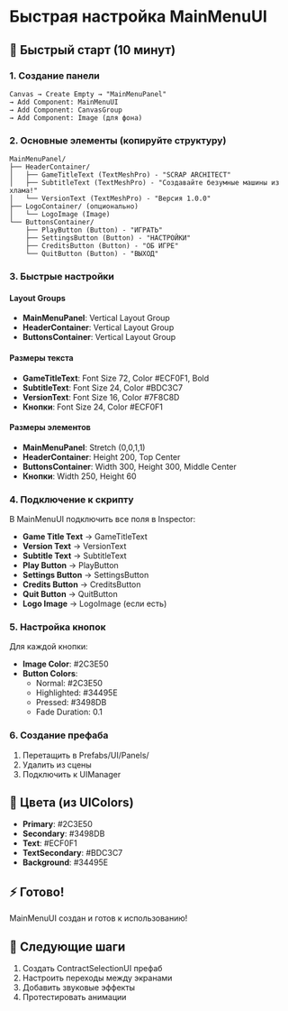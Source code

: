 # Быстрая настройка MainMenuUI

## 🚀 Быстрый старт (10 минут)

### 1. Создание панели
```
Canvas → Create Empty → "MainMenuPanel"
→ Add Component: MainMenuUI
→ Add Component: CanvasGroup
→ Add Component: Image (для фона)
```

### 2. Основные элементы (копируйте структуру)
```
MainMenuPanel/
├── HeaderContainer/
│   ├── GameTitleText (TextMeshPro) - "SCRAP ARCHITECT"
│   ├── SubtitleText (TextMeshPro) - "Создавайте безумные машины из хлама!"
│   └── VersionText (TextMeshPro) - "Версия 1.0.0"
├── LogoContainer/ (опционально)
│   └── LogoImage (Image)
└── ButtonsContainer/
    ├── PlayButton (Button) - "ИГРАТЬ"
    ├── SettingsButton (Button) - "НАСТРОЙКИ"
    ├── CreditsButton (Button) - "ОБ ИГРЕ"
    └── QuitButton (Button) - "ВЫХОД"
```

### 3. Быстрые настройки

#### Layout Groups
- **MainMenuPanel**: Vertical Layout Group
- **HeaderContainer**: Vertical Layout Group
- **ButtonsContainer**: Vertical Layout Group

#### Размеры текста
- **GameTitleText**: Font Size 72, Color #ECF0F1, Bold
- **SubtitleText**: Font Size 24, Color #BDC3C7
- **VersionText**: Font Size 16, Color #7F8C8D
- **Кнопки**: Font Size 24, Color #ECF0F1

#### Размеры элементов
- **MainMenuPanel**: Stretch (0,0,1,1)
- **HeaderContainer**: Height 200, Top Center
- **ButtonsContainer**: Width 300, Height 300, Middle Center
- **Кнопки**: Width 250, Height 60

### 4. Подключение к скрипту
В MainMenuUI подключить все поля в Inspector:
- **Game Title Text** → GameTitleText
- **Version Text** → VersionText
- **Subtitle Text** → SubtitleText
- **Play Button** → PlayButton
- **Settings Button** → SettingsButton
- **Credits Button** → CreditsButton
- **Quit Button** → QuitButton
- **Logo Image** → LogoImage (если есть)

### 5. Настройка кнопок
Для каждой кнопки:
- **Image Color**: #2C3E50
- **Button Colors**:
  - Normal: #2C3E50
  - Highlighted: #34495E
  - Pressed: #3498DB
  - Fade Duration: 0.1

### 6. Создание префаба
1. Перетащить в Prefabs/UI/Panels/
2. Удалить из сцены
3. Подключить к UIManager

## 🎨 Цвета (из UIColors)
- **Primary**: #2C3E50
- **Secondary**: #3498DB
- **Text**: #ECF0F1
- **TextSecondary**: #BDC3C7
- **Background**: #34495E

## ⚡ Готово!
MainMenuUI создан и готов к использованию!

## 🔧 Следующие шаги
1. Создать ContractSelectionUI префаб
2. Настроить переходы между экранами
3. Добавить звуковые эффекты
4. Протестировать анимации
